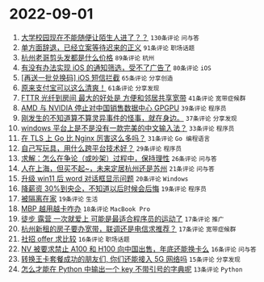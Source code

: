 # 2022-09-01

1. [大学校园现在不能随便让陌生人进了？？](https://www.v2ex.com/t/876910) `130条评论` `问与答`
1. [单方面辞退，已经立案等待迟来的正义](https://www.v2ex.com/t/876946) `91条评论` `职场话题`
1. [杭州老哥剪头发都是什么价格](https://www.v2ex.com/t/876979) `89条评论` `杭州`
1. [有没有办法实现 iOS 的通知筛选，受不了广告了](https://www.v2ex.com/t/876883) `80条评论` `iOS`
1. [[再送一批兑换码] iOS 短信拦截](https://www.v2ex.com/t/876876) `65条评论` `分享创造`
1. [原来支付宝可以这么清爽！](https://www.v2ex.com/t/876963) `61条评论` `分享发现`
1. [FTTR 光纤到房间 最大的好处是 方便和邻居共享宽带](https://www.v2ex.com/t/876955) `41条评论` `宽带症候群`
1. [AMD 与 NVIDIA 停止对中国销售数据中心 GPGPU](https://www.v2ex.com/t/876991) `39条评论` `程序员`
1. [刚发生的不知道算不算灵异事件的怪事，就在身边。](https://www.v2ex.com/t/877021) `37条评论` `分享发现`
1. [windows 平台上是不是没有一款完美的中文输入法？](https://www.v2ex.com/t/877063) `33条评论` `程序员`
1. [在 TLS 上 Go 比 Nginx 厉害这么多吗？](https://www.v2ex.com/t/877014) `31条评论` `Go 编程语言`
1. [自己写玩具，用什么跨平台技术好？](https://www.v2ex.com/t/876974) `29条评论` `程序员`
1. [求解：怎么在争论（或吵架）过程中，保持理性](https://www.v2ex.com/t/876951) `26条评论` `问与答`
1. [人在上海，但买不起~，未来定居杭州还是苏州](https://www.v2ex.com/t/877066) `21条评论` `问与答`
1. [升级 win11 后 word 对话框显示问题](https://www.v2ex.com/t/876971) `20条评论` `Windows`
1. [降薪资 30%到央企，不知道以后时候会后悔](https://www.v2ex.com/t/877055) `19条评论` `程序员`
1. [被隔离在家](https://www.v2ex.com/t/877003) `19条评论` `生活`
1. [MBP 越用越卡咋办](https://www.v2ex.com/t/877030) `18条评论` `MacBook Pro`
1. [徒步 露营 一次就爱上 可能是最适合程序员的运动了](https://www.v2ex.com/t/876983) `17条评论` `推广`
1. [杭州新租的房子要办宽带，联调还是电信求推荐？](https://www.v2ex.com/t/876882) `17条评论` `宽带症候群`
1. [社招 offer 求比较](https://www.v2ex.com/t/877026) `16条评论` `职场话题`
1. [NV 被要求禁止 A100 和 H100 向中国出售，年底还能换卡么](https://www.v2ex.com/t/876915) `16条评论` `问与答`
1. [转换王卡套餐成功的朋友们, 你们还能接入 5G 网络吗](https://www.v2ex.com/t/876952) `15条评论` `分享发现`
1. [怎么才能在 Python 中输出一个 key 不带引号的字典呢](https://www.v2ex.com/t/877027) `13条评论` `Python`
